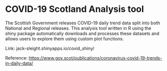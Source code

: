 # COVID-19 Scotland Analysis tool

The Scottish Government releases COVID-19 daily trend data split into both National and Regional releases. This analysis tool written in R using the shiny package automatically downloads and processes these datasets and allows users to explore them using custom plot functions.

Link: jack-sleight.shinyapps.io/covid_shiny/

Reference: https://www.gov.scot/publications/coronavirus-covid-19-trends-in-daily-data/
